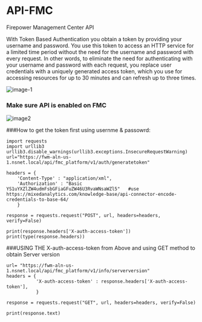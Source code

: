 # API-FMC
Firepower Management Center API


With Token Based Authentication you obtain a token by providing your username and password. You use this token to access an HTTP service for a limited time period without the need for the username and password with every request. In other words, to eliminate the need for authenticating with your username and password with each request, you replace user credentials with a uniquely generated access token, which you use for accessing resources for up to 30 minutes and can refresh up to three times. 

![image-1](https://user-images.githubusercontent.com/16725668/105071594-a868ac80-5a39-11eb-8320-40e478cc8899.jpg)


### Make sure API is enabled on FMC
![image2](https://user-images.githubusercontent.com/16725668/105108034-3c546b80-5a6e-11eb-9688-b2a4c5452b3a.jpg)

###How to get the token first using usernme & passowrd:

```
import requests
import urllib3
urllib3.disable_warnings(urllib3.exceptions.InsecureRequestWarning)
url="https://fwm-aln-us-1.nsnet.local/api/fmc_platform/v1/auth/generatetoken"

headers = {
    'Content-Type' : "application/xml",
    'Authorization' : "Basic YS1uYXZlZW4udmFsbGFiaGFuZW46U3RvaWNsaWZl5"   #use https://mixedanalytics.com/knowledge-base/api-connector-encode-credentials-to-base-64/
    }

response = requests.request("POST", url, headers=headers, verify=False)

print(response.headers['X-auth-access-token'])
print(type(response.headers))

```

###USING THE X-auth-access-token from Above and using GET method to obtain Server version

```
url= "https://fwm-aln-us-1.nsnet.local/api/fmc_platform/v1/info/serverversion"
headers = {
           'X-auth-access-token' : response.headers['X-auth-access-token'],
           }
           
response = requests.request("GET", url, headers=headers, verify=False)

print(response.text)
```

